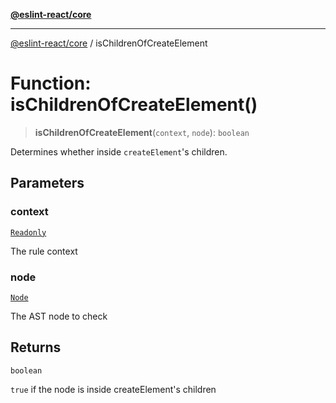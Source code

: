 [**@eslint-react/core**](../README.md)

***

[@eslint-react/core](../README.md) / isChildrenOfCreateElement

# Function: isChildrenOfCreateElement()

> **isChildrenOfCreateElement**(`context`, `node`): `boolean`

Determines whether inside `createElement`'s children.

## Parameters

### context

[`Readonly`](../-internal-/type-aliases/Readonly.md)

The rule context

### node

[`Node`](../-internal-/type-aliases/Node.md)

The AST node to check

## Returns

`boolean`

`true` if the node is inside createElement's children
